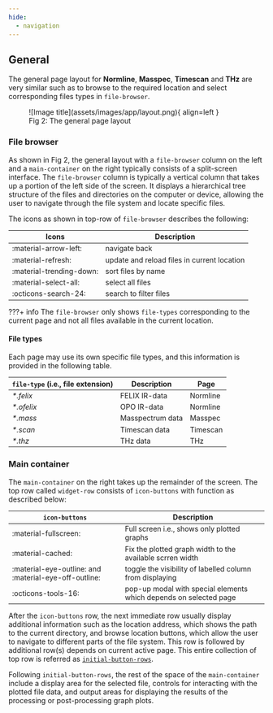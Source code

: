 ```yaml
---
hide:
  - navigation
---
```


## General

The general page layout for __Normline__, __Masspec__, __Timescan__ and __THz__ are very similar such as to browse to the required location and select corresponding files types in `file-browser`.

<figure markdown>
  ![Image title](assets/images/app/layout.png){ align=left }
  <figcaption>Fig 2: The general page layout</figcaption>
</figure>

### File browser

As shown in Fig 2, the general layout with a `file-browser` column on the left and a `main-container` on the right typically consists of a split-screen interface. The `file-browser` column is typically a vertical column that takes up a portion of the left side of the screen. It displays a hierarchical tree structure of the files and directories on the computer or device, allowing the user to navigate through the file system and locate specific files.

The icons as shown in top-row of `file-browser` describes the following:

| Icons                 | Description  |
| -----------           | ------------ |
| :material-arrow-left: | navigate back   |
| :material-refresh:    | update and reload files in current location   |
| :material-trending-down:| sort files by name  |
| :material-select-all: | select all files  |
| :octicons-search-24:  | search to filter files  |

???+ info
    The `file-browser` only shows `file-types` corresponding to the current page and not all files available in the current location.

#### File types

Each page may use its own specific file types, and this information is provided in the following table.

| `file-type` (i.e., file extension) | Description  | Page |
| ----------------------- | ------------ | ------------ |
| _*.felix_  | FELIX IR-data  | Normline |
| _*.ofelix_ | OPO IR-data  | Normline |
| _*.mass_   | Masspectrum data  | Masspec |
| _*.scan_   | Timescan data  | Timescan |
| _*.thz_    | THz data  | THz |

### Main container

The `main-container` on the right takes up the remainder of the screen. The top row called `widget-row` consists of `icon-buttons` with function as described below:

| `icon-buttons` | Description |
| --- | --- |
| :material-fullscreen: | Full screen i.e., shows only plotted graphs |
| :material-cached: | Fix the plotted graph width to the available scrren width |
| :material-eye-outline: and :material-eye-off-outline: | toggle the visibility of labelled column from displaying |
| :octicons-tools-16: | pop-up modal with special elements which depends on selected page |

After the `icon-buttons` row, the next immediate row usually display additional information such as the location address, which shows the path to the current directory, and browse location buttons, which allow the user to navigate to different parts of the file system. This row is followed by additional row(s) depends on current active page. This entire collection of top row is referred as [`initial-button-rows`](#initial-button-rows).

Following `initial-button-rows`, the rest of the space of the  `main-container` include a display area for the selected file, controls for interacting with the plotted file data, and output areas for displaying the results of the processing or post-processing graph plots.
